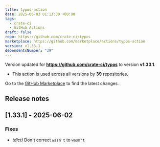 ```yaml
---
title: typos-action
date: 2025-06-03 01:13:30 +00:00
tags:
  - crate-ci
  - GitHub Actions
draft: false
repo: https://github.com/crate-ci/typos
marketplace: https://github.com/marketplace/actions/typos-action
version: v1.33.1
dependentsNumber: "39"
---
```



Version updated for **https://github.com/crate-ci/typos** to version **v1.33.1**.
- This action is used across all versions by **39** repositories.

Go to the [GitHub Marketplace](https://github.com/marketplace/actions/typos-action) to find the latest changes.

## Release notes

## [1.33.1] - 2025-06-02

### Fixes

- *(dict)* Don't correct `wasn't` to `wasm't`
